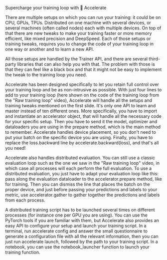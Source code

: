 Supercharge your training loop with 🤗 Accelerate

There are multiple setups on which you can run your training: it could be on CPU, GPUs, TPUs. Distributed on one machine with several devices, or several machines (often called nodes) each with multiple devices. On top of that there are new tweaks to make your training faster or more memory efficient, like mixed precision and DeepSpeed. Each of those setups or training tweaks, requires you to change the code of your training loop in one way or another and to learn a new API.

All those setups are handled by the Trainer API, and there are several third-party libraries that can also help you with that. The problem with those is that they can feel like a black box and that it might not be easy to implement the tweak to the training loop you need.

Accelerate has been designed specifically to let you retain full control over your training loop and be as non-intrusive as possible. With just four lines to add to your training loop (here shown on the code of the training loop from the "Raw training loop" video), Accelerate will handle all the setups and training tweaks mentioned on the first slide. It's only one API to learn and master instead of ten different ones. More specifically, you have to import and instantiate an accelerator object, that will handle all the necessary code for your  specific setup. Then you have to send it the model, optimizer and dataloaders you are using in the prepare method, which is the main method to remember. Accelerate handles device placement, so you don't need to put your batch on the specific device you are using. Finally, you have to replace the loss.backward line by accelerate.backward(loss), and that's all you need!

Accelerate also handles distributed evaluation. You can still use a classic evaluation loop such as the one we saw in the "Raw training loop" video, in which case all processes will each perform the full evaluation. To use a distributed evaluation, you just have to adapt your evaluation loop like this: pass along the evaluation dataloader to the accelerator.prepare method, like for training. Then you can dismiss the line that places the batch on the proper device, and just before passing your predictions and labels to your metric, use accelerator.gather to gather together the predictions and labels from each process.

A distributed training script has to be launched several times on different processes (for instance one per GPU you are using). You can use the PyTorch tools if you are familiar with them, but Accelerate also provides an easy API to configure your setup and launch your training script. In a terminal, run accelerate config and answer the small questionnaire to generate a configuration file with all the relevant information, then you can just run accelerate launch, followed by the path to your training script. In a notebook, you can use the notebook_launcher function to launch your training function.